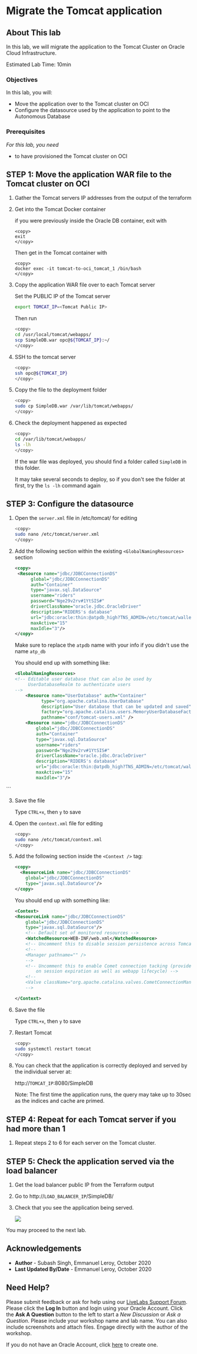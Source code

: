 # Migrate the Tomcat application

## About This lab

In this lab, we will migrate the application to the Tomcat Cluster on Oracle Cloud Infrastructure.

Estimated Lab Time: 10min

### Objectives

In this lab, you will:
* Move the application over to the Tomcat cluster on OCI
* Configure the datasource used by the application to point to the Autonomous Database

### Prerequisites

*For this lab, you need*

* to have provisioned the Tomcat cluster on OCI

## **STEP 1**: Move the application WAR file to the Tomcat cluster on OCI

1. Gather the Tomcat servers IP addresses from the output of the terraform

2. Get into the Tomcat Docker container

    if you were previously inside the Oracle DB container, exit with 

    ```
    <copy>
    exit
    </copy>
    ```

    Then get in the Tomcat container with

    ```
    <copy>
    docker exec -it tomcat-to-oci_tomcat_1 /bin/bash
    </copy>
    ```

2. Copy the application WAR file over to each Tomcat server

    Set the PUBLIC IP of the Tomcat server

    ```bash
    export TOMCAT_IP=<Tomcat Public IP>
    ```

    Then run

    ```bash
    <copy>
    cd /usr/local/tomcat/webapps/
    scp SimpleDB.war opc@${TOMCAT_IP}:~/
    </copy>
    ```

3. SSH to the tomcat server

    ```bash
    <copy>
    ssh opc@${TOMCAT_IP}
    </copy>
    ```

4. Copy the file to the deployment folder

    ```bash
    <copy>
    sudo cp SimpleDB.war /var/lib/tomcat/webapps/
    </copy>
    ``` 

5. Check the deployment happened as expected

    ```bash
    <copy>
    cd /var/lib/tomcat/webapps/
    ls -lh
    </copy>
    ```

    If the war file was deployed, you should find a folder called `SimpleDB` in this folder.

    It may take several seconds to deploy, so if you don't see the folder at first, try the `ls -lh` command again

## **STEP 3:** Configure the datasource

1. Open the `server.xml` file in /etc/tomcat/ for editing

    ```bash
    <copy>
    sudo nano /etc/tomcat/server.xml
    </copy>
    ```

2. Add the following section within the existing `<GlobalNamingResources>` section

    ```xml
    <copy>
     <Resource name="jdbc/JDBCConnectionDS"
          global="jdbc/JDBCConnectionDS"
          auth="Container"
          type="javax.sql.DataSource"
          username="riders"
          password="Nge29v2rv#1YtSIS#"
          driverClassName="oracle.jdbc.OracleDriver"
          description="RIDERS's database"
          url="jdbc:oracle:thin:@atpdb_high?TNS_ADMIN=/etc/tomcat/wallet"
          maxActive="15"
          maxIdle="3"/>
    </copy>
    ```

    Make sure to replace the `atpdb` name with your info if you didn't use the name `atp_db`

    You should end up with something like:

    ```xml
    <GlobalNamingResources>
    <!-- Editable user database that can also be used by
         UserDatabaseRealm to authenticate users
    -->
        <Resource name="UserDatabase" auth="Container"
              type="org.apache.catalina.UserDatabase"
              description="User database that can be updated and saved"
              factory="org.apache.catalina.users.MemoryUserDatabaseFactory"
              pathname="conf/tomcat-users.xml" />
        <Resource name="jdbc/JDBCConnectionDS"
            global="jdbc/JDBCConnectionDS"
            auth="Container"
            type="javax.sql.DataSource"
            username="riders"
            password="Nge29v2rv#1YtSIS#"
            driverClassName="oracle.jdbc.OracleDriver"
            description="RIDERS's database"
            url="jdbc:oracle:thin:@atpdb_high?TNS_ADMIN=/etc/tomcat/wallet"
            maxActive="15"
            maxIdle="3"/>
  </GlobalNamingResources>
    ```

3. Save the file

    Type `CTRL+x`, then `y` to save

4. Open the `context.xml` file for editing

    ```bash
    <copy>
    sudo nano /etc/tomcat/context.xml
    </copy>
    ```

5. Add the following section inside the `<Context />` tag:

    ```xml
    <copy>
      <ResourceLink name="jdbc/JDBCConnectionDS"
        global="jdbc/JDBCConnectionDS"
        type="javax.sql.DataSource"/>
    </copy>
    ```

    You should end up with something like:

    ```xml
    <Context>
    <ResourceLink name="jdbc/JDBCConnectionDS"
        global="jdbc/JDBCConnectionDS"
        type="javax.sql.DataSource"/>
        <!-- Default set of monitored resources -->
        <WatchedResource>WEB-INF/web.xml</WatchedResource>
        <!-- Uncomment this to disable session persistence across Tomcat restarts -->
        <!--
        <Manager pathname="" />
        -->
        <!-- Uncomment this to enable Comet connection tacking (provides events
            on session expiration as well as webapp lifecycle) -->
        <!--
        <Valve className="org.apache.catalina.valves.CometConnectionManagerValve" />
        -->

    </Context>
    ```

6. Save the file

    Type `CTRL+x`, then `y` to save

7. Restart Tomcat

    ```bash
    <copy>
    sudo systemctl restart tomcat
    </copy>
    ```

8. You can check that the application is correctly deployed and served by the individual server at:

    http://`TOMCAT_IP`:8080/SimpleDB

    Note: The first time the application runs, the query may take up to 30sec as the indices and cache are primed.
    

## **STEP 4:** Repeat for each Tomcat server if you had more than 1

1. Repeat steps 2 to 6 for each server on the Tomcat cluster.

## **STEP 5:** Check the application served via the load balancer

1. Get the load balancer public IP from the Terraform output

2. Go to http://`LOAD_BALANCER_IP`/SimpleDB/

3. Check that you see the application being served.

    ![](./images/lb-simpledb-app.png)

You may proceed to the next lab.

## Acknowledgements
 - **Author** - Subash Singh, Emmanuel Leroy, October 2020
 - **Last Updated By/Date** - Emmanuel Leroy, October 2020

## Need Help?
Please submit feedback or ask for help using our [LiveLabs Support Forum](https://community.oracle.com/tech/developers/categories/livelabsdiscussions). Please click the **Log In** button and login using your Oracle Account. Click the **Ask A Question** button to the left to start a *New Discussion* or *Ask a Question*.  Please include your workshop name and lab name.  You can also include screenshots and attach files.  Engage directly with the author of the workshop.

If you do not have an Oracle Account, click [here](https://profile.oracle.com/myprofile/account/create-account.jspx) to create one.